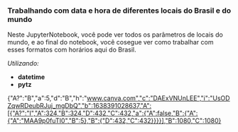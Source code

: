 ### Trabalhando com data e hora de diferentes locais do Brasil e do mundo
Neste JupyterNotebook, você pode ver todos os parâmetros de locais do mundo, e ao final do notebook, você cosegue ver como trabalhar com esses formatos com horários aqui do Brasil.

_Utilizando:_
  - **datetime**
  - **pytz**

{"A?":"B","a":5,"d":"B","h":"www.canva.com","c":"DAExVNUnLEE","i":"UsODZqwRDeubRJuj_mgDbQ","b":1638391028637,"A":[{"A?":"I","A":324,"B":324,"D":432,"C":432,"a":{"A":false,"B":{"A":{"A":"MAA9p0fuTI0","B":5},"B":{"D":432,"C":432}}}}],"B":1080,"C":1080}
